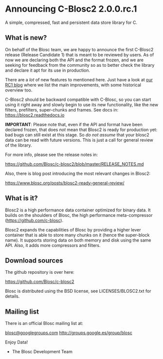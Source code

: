 # Announcing C-Blosc2 2.0.0.rc.1
A simple, compressed, fast and persistent data store library for C.

## What is new?

On behalf of the Blosc team, we are happy to announce the first C-Blosc2
release (Release Candidate 1) that is meant to be reviewed by users.  As of now
we are declaring both the API and the format frozen, and we are seeking for
feedback from the community so as to better check the library and declare it
apt for its use in production.

There are a *lot* of new features to mentioned here.  Just have a look at [our
RC1 blog](https://www.blosc.org/posts/blosc2-ready-general-review/) where we list
the main improvements, with some historical overview too.

C-Blosc2 should be backward compatible with C-Blosc, so you can start using it right away and slowly begin to use its new functionality, like the new filters, prefilters, super-chunks and frames.  See docs in: https://blosc2.readthedocs.io

**IMPORTANT**: Please note that, even if the API and format have been declared frozen, that does *not* mean that Blosc2 is ready for production yet: bad bugs can still exist at this stage.  So *do not assume* that your blosc2 data can be read with future versions.  This
  is just a call for general review of the library.

For more info, please see the release notes in:

https://github.com/Blosc/c-blosc2/blob/master/RELEASE_NOTES.md

Also, there is blog post introducing the most relevant changes in Blosc2:

https://www.blosc.org/posts/blosc2-ready-general-review/

## What is it?

Blosc2 is a high performance data container optimized for binary data.  It builds on the shoulders of Blosc, the high performance meta-compressor (https://github.com/c-blosc).

Blosc2 expands the capabilities of Blosc by providing a higher lever container that is able to store many chunks on it (hence the super-block name).  It supports storing data on both memory and disk using the same API.  Also, it adds more compressors and filters.

## Download sources

The github repository is over here:

https://github.com/Blosc/c-blosc2

Blosc is distributed using the BSD license, see LICENSES/BLOSC2.txt
for details.

## Mailing list

There is an official Blosc mailing list at:

blosc@googlegroups.com
http://groups.google.es/group/blosc


Enjoy Data!
- The Blosc Development Team
